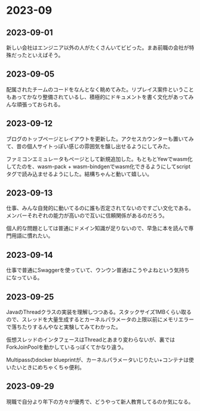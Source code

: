 # 2023-09

## 2023-09-01

新しい会社はエンジニア以外の人がたくさんいてビビった。まあ前職の会社が特殊だったといえばそう。

## 2023-09-05

配属されたチームのコードをなんとなく眺めてみた。リプレイス案件ということもあってかなり整備されているし、積極的にドキュメントを書く文化があってみんな頑張っておられる。

## 2023-09-12

ブログのトップページとレイアウトを更新した。アクセスカウンターも置いてみて、昔の個人サイトっぽい感じの雰囲気を醸し出せるようにしてみた。

ファミコンエミュレータもページとして新規追加した。もともとYewでwasm化してたのを、wasm-pack + wasm-bindgenでwasm化できるようにしてscriptタグで読み込ませるようにした。結構ちゃんと動いて嬉しい。

## 2023-09-13

仕事、みんな自発的に動いてるのに誰も否定されてないのですごい文化である。メンバーそれぞれの能力が高いので互いに信頼関係があるのだろう。

個人的な問題としては普通にドメイン知識が足りないので、早急に本を読んで専門用語に慣れたい。

## 2023-09-14

仕事で普通にSwaggerを使っていて、ウンウン普通はこうやよねという気持ちになっている。

## 2023-09-25

JavaのThreadクラスの実装を理解しつつある。スタックサイズ1MBくらい取るので、スレッドを大量生成するとカーネルパラメータの上限以前にメモリエラーで落ちたりするんやなと実験してみてわかった。

仮想スレッドのインタフェースはThreadとあまり変わらないが、裏ではForkJoinPoolを動かしているっぽくてかなり違う。

Multipassのdocker blueprintが、カーネルパラメータいじりたい+コンテナは使いたいときにめちゃくちゃ便利。

## 2023-09-29

現職で自分より年下の方々が優秀で、どうやって新人教育してるのか気になる。
